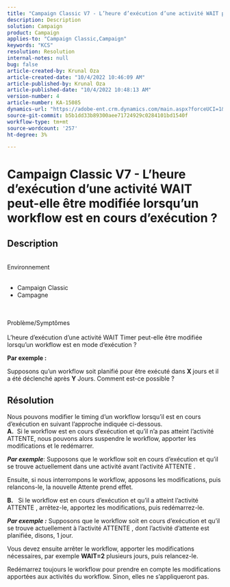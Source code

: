 ```yaml
---
title: "Campaign Classic V7 - L’heure d’exécution d’une activité WAIT peut-elle être modifiée lorsqu’un workflow est en cours d’exécution ?"
description: Description
solution: Campaign
product: Campaign
applies-to: "Campaign Classic,Campaign"
keywords: "KCS"
resolution: Resolution
internal-notes: null
bug: false
article-created-by: Krunal Oza
article-created-date: "10/4/2022 10:46:09 AM"
article-published-by: Krunal Oza
article-published-date: "10/4/2022 10:48:13 AM"
version-number: 4
article-number: KA-15085
dynamics-url: "https://adobe-ent.crm.dynamics.com/main.aspx?forceUCI=1&pagetype=entityrecord&etn=knowledgearticle&id=52446bc0-d143-ed11-bba2-002248086735"
source-git-commit: b5b1dd33b89300aee71724929c0284101bd1540f
workflow-type: tm+mt
source-wordcount: '257'
ht-degree: 3%

---
```


# Campaign Classic V7 - L’heure d’exécution d’une activité WAIT peut-elle être modifiée lorsqu’un workflow est en cours d’exécution ?

## Description

<br>Environnement<br><br>
- Campaign Classic
- Campagne



<br><br>Problème/Symptômes<br><br>
L’heure d’exécution d’une activité WAIT Timer peut-elle être modifiée lorsqu’un workflow est en mode d’exécution ?

<b>Par exemple :</b>

Supposons qu’un workflow soit planifié pour être exécuté dans <b>X </b>jours et il a été déclenché après <b>Y</b> Jours. Comment est-ce possible ?


## Résolution

Nous pouvons modifier le timing d’un workflow lorsqu’il est en cours d’exécution en suivant l’approche indiquée ci-dessous.<br>
<b>A.</b>  Si le workflow est en cours d’exécution et qu’il n’a pas atteint l’activité ATTENTE, nous pouvons alors suspendre le workflow, apporter les modifications et le redémarrer.

<b>*Par exemple</b>*: Supposons que le workflow soit en cours d’exécution et qu’il se trouve actuellement dans une activité avant l’activité ATTENTE .

Ensuite, si nous interrompons le workflow, apposons les modifications, puis relancons-le, la nouvelle Attente prend effet.

<b>B.</b>   Si le workflow est en cours d’exécution et qu’il a atteint l’activité ATTENTE , arrêtez-le, apportez les modifications, puis redémarrez-le.

<b>*Par exemple :</b>* Supposons que le workflow soit en cours d’exécution et qu’il se trouve actuellement à l’activité ATTENTE , dont l’activité d’attente est planifiée, disons, 1 jour.

Vous devez ensuite arrêter le workflow, apporter les modifications nécessaires, par exemple <b>WAIT=2</b> plusieurs jours, puis relancez-le.

Redémarrez toujours le workflow pour prendre en compte les modifications apportées aux activités du workflow. Sinon, elles ne s’appliqueront pas.
